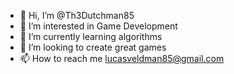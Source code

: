 - 👋 Hi, I’m @Th3Dutchman85
- 👀 I’m interested in Game Development
- 🌱 I’m currently learning algorithms
- 💞️ I’m looking to create great games
- 📫 How to reach me lucasveldman85@gmail.com

<!---
Th3Dutchman85/Th3Dutchman85 is a ✨ special ✨ repository because its `README.md` (this file) appears on your GitHub profile.
You can click the Preview link to take a look at your changes.
--->
